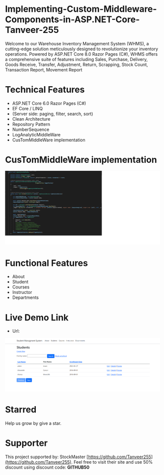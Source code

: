 ﻿# Implementing-Custom-Middleware-Components-in-ASP.NET-Core-Tanveer-255
Welcome to our Warehouse Inventory Management System (WHMS), a cutting-edge solution meticulously designed to revolutionize your inventory operations. Powered by ASP.NET Core 8.0 Razor Pages (C#), WHMS offers a comprehensive suite of features including Sales, Purchase, Delivery, Goods Receive, Transfer, Adjustment, Return, Scrapping, Stock Count, Transaction Report, Movement Report

# Technical Features
- ASP.NET Core 6.0 Razor Pages (C#)
- EF Core / LINQ
- (Server side: paging, filter, search, sort)
- Clean Architecture
- Repository Pattern
- NumberSequence
- LogAnalyticMiddleWare
- CusTomMiddleWare implementation
# CusTomMiddleWare implementation
![StockMaster](wwwroot/Custommiddleware.png)
# Functional Features
- About 
- Student 
- Courses
- Instructor 
- Departments 

# Live Demo Link
- Url: []()

![StockMaster](wwwroot/StudentManagmentSystem.png)

# Starred
Help us grow by give a star.

# Supporter
This project supported by: StockMaster [https://github.com/Tanveer255](https://github.com/Tanveer255). Feel free to visit their site and use 50% discount using discount code: **GITHUB50**